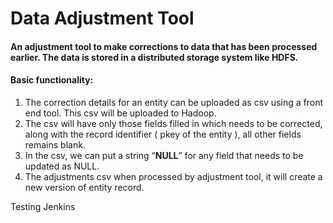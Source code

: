 # Data Adjustment Tool
#### An adjustment tool to make corrections to data that has been processed earlier. The data is stored in a distributed storage system like HDFS.

#### Basic functionality:
1. The correction details for an entity can be uploaded as csv using a front end tool. This csv will be
uploaded to Hadoop.
2. The csv will have only those fields filled in which needs to be corrected, along with the record
identifier ( pkey of the entity ), all other fields remains blank.
3. In the csv, we can put a string “__NULL__” for any field that needs to be updated as NULL.
4. The adjustments csv when processed by adjustment tool, it will create a new version of entity
record.

Testing Jenkins

